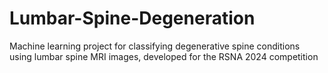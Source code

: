 # Lumbar-Spine-Degeneration
Machine learning project for classifying degenerative spine conditions using lumbar spine MRI images, developed for the RSNA 2024 competition
